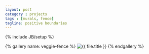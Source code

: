 ```yaml
---
layout: post
category : projects
tags : [murals, fence]
tagline: positive boundaries
---
```

{% include JB/setup %}

{% gallery name: veggie-fence %}
<img title="{{ file.title }}" src="{{ file.url }}" />
{% endgallery %}